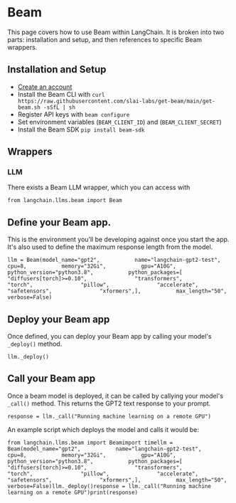 Beam
====

This page covers how to use Beam within LangChain. It is broken into two parts: installation and setup, and then references to specific Beam wrappers.

Installation and Setup[](#installation-and-setup "Direct link to Installation and Setup")
------------------------------------------------------------------------------------------

*   [Create an account](https://www.beam.cloud/)
*   Install the Beam CLI with `curl https://raw.githubusercontent.com/slai-labs/get-beam/main/get-beam.sh -sSfL | sh`
*   Register API keys with `beam configure`
*   Set environment variables (`BEAM_CLIENT_ID`) and (`BEAM_CLIENT_SECRET`)
*   Install the Beam SDK `pip install beam-sdk`

Wrappers[](#wrappers "Direct link to Wrappers")
------------------------------------------------

### LLM[](#llm "Direct link to LLM")

There exists a Beam LLM wrapper, which you can access with

    from langchain.llms.beam import Beam

Define your Beam app.[](#define-your-beam-app "Direct link to Define your Beam app.")
--------------------------------------------------------------------------------------

This is the environment you’ll be developing against once you start the app. It's also used to define the maximum response length from the model.

    llm = Beam(model_name="gpt2",           name="langchain-gpt2-test",           cpu=8,           memory="32Gi",           gpu="A10G",           python_version="python3.8",           python_packages=[               "diffusers[torch]>=0.10",               "transformers",               "torch",               "pillow",               "accelerate",               "safetensors",               "xformers",],           max_length="50",           verbose=False)

Deploy your Beam app[](#deploy-your-beam-app "Direct link to Deploy your Beam app")
------------------------------------------------------------------------------------

Once defined, you can deploy your Beam app by calling your model's `_deploy()` method.

    llm._deploy()

Call your Beam app[](#call-your-beam-app "Direct link to Call your Beam app")
------------------------------------------------------------------------------

Once a beam model is deployed, it can be called by callying your model's `_call()` method. This returns the GPT2 text response to your prompt.

    response = llm._call("Running machine learning on a remote GPU")

An example script which deploys the model and calls it would be:

    from langchain.llms.beam import Beamimport timellm = Beam(model_name="gpt2",           name="langchain-gpt2-test",           cpu=8,           memory="32Gi",           gpu="A10G",           python_version="python3.8",           python_packages=[               "diffusers[torch]>=0.10",               "transformers",               "torch",               "pillow",               "accelerate",               "safetensors",               "xformers",],           max_length="50",           verbose=False)llm._deploy()response = llm._call("Running machine learning on a remote GPU")print(response)
